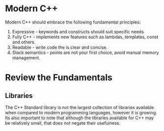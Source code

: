 # Modern C++ 

Modern C++ should embrace the following fundamental principles: 

1. Expressive - keywords and constructs should suit specific needs 
2. Fully C++ - implements new features such as lambdas, templates, const and others. 
3. Readable - write code the is clear and concise.
4. Stack semantics - points are not your first choice, avoid manual memory management.  

# Review the Fundamentals 

## Libraries 

The C++ Standard library is not the largest collection of libraries available when compared to modern programming languages, however it is growing. Its also important to note that although the libraries available for C++ may be relatively small, that does not negate their usefulness. 